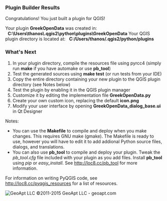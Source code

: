 ### Plugin Builder Results

Congratulations! You just built a plugin for QGIS!

Your plugin **GreekOpenData** was created in:
   **C:\\Users\\thanos\\.qgis2\\python\\plugins\\GreekOpenData**
Your QGIS plugin directory is located at:
   **C:/Users/thanos/.qgis2/python/plugins**

### What's Next

1.  In your plugin directory, compile the resources file using pyrcc4 (simply run **make** if you have automake or use **pb\_tool**)
2.  Test the generated sources using **make test** (or run tests from your IDE)
3.  Copy the entire directory containing your new plugin to the QGIS plugin directory (see Notes below)
4.  Test the plugin by enabling it in the QGIS plugin manager
5.  Customize it by editing the implementation file **GreekOpenData.py**
6.  Create your own custom icon, replacing the default **icon.png**
7.  Modify your user interface by opening **GreekOpenData\_dialog\_base.ui** in Qt Designer

Notes:
-   You can use the **Makefile** to compile and deploy when you make changes. This requires GNU make (gmake). The Makefile is ready to use, however you will have to edit it to add addional Python source files, dialogs, and translations.
-   You can also use **pb\_tool** to compile and deploy your plugin. Tweak the *pb\_tool.cfg* file included with your plugin as you add files. Install **pb\_tool** using *pip* or *easy\_install*. See <http://loc8.cc/pb_tool> for more information.

For information on writing PyQGIS code, see <http://loc8.cc/pyqgis_resources> for a list of resources.

![GeoApt LLC](http://geoapt.com/geoapt_logo_p.png "GeoApt LLC") ©2011-2015 GeoApt LLC - geoapt.com
